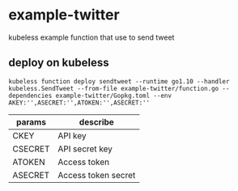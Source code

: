# example-twitter
kubeless example function that use to send tweet

## deploy on kubeless

```shell
kubeless function deploy sendtweet --runtime go1.10 --handler kubeless.SendTweet --from-file example-twitter/function.go --dependencies example-twitter/Gopkg.toml --env AKEY:'',ASECRET:'',ATOKEN:'',ASECRET:''
```

| params | describe |
| --- | --- |
| CKEY | API key |
| CSECRET | API secret key |
| ATOKEN | Access token |
| ASECRET | Access token secret |
